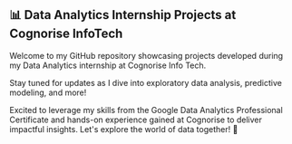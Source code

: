 ## 📊 Data Analytics Internship Projects at Cognorise InfoTech 
Welcome to my GitHub repository showcasing projects developed during my Data Analytics internship at Cognorise Info Tech. 

Stay tuned for updates as I dive into exploratory data analysis, predictive modeling, and more!

Excited to leverage my skills from the Google Data Analytics Professional Certificate and hands-on experience gained at Cognorise to deliver impactful insights. Let's explore the world of data together! 🚀


